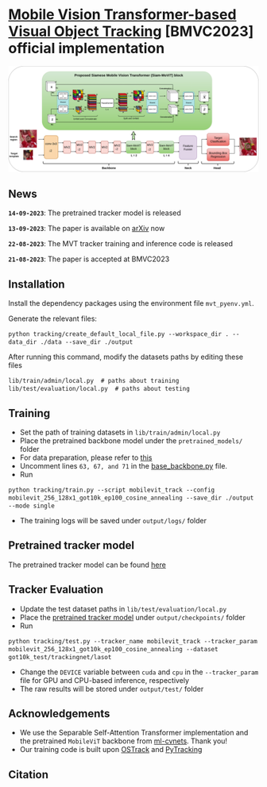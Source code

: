 # [Mobile Vision Transformer-based Visual Object Tracking](https://arxiv.org/abs/2309.05829) [BMVC2023] official implementation
![MVT_block](assets/MVT.png)

## News
**`14-09-2023`**: The pretrained tracker model is released

**`13-09-2023`**: The paper is available on [arXiv](https://arxiv.org/abs/2309.05829) now

**`22-08-2023`**: The MVT tracker training and inference code is released

**`21-08-2023`**: The paper is accepted at BMVC2023

## Installation

Install the dependency packages using the environment file `mvt_pyenv.yml`.

Generate the relevant files:
```
python tracking/create_default_local_file.py --workspace_dir . --data_dir ./data --save_dir ./output
```
After running this command, modify the datasets paths by editing these files
```
lib/train/admin/local.py  # paths about training
lib/test/evaluation/local.py  # paths about testing
```

## Training

* Set the path of training datasets in `lib/train/admin/local.py`
* Place the pretrained backbone model under the `pretrained_models/` folder
* For data preparation, please refer to [this](https://github.com/botaoye/OSTrack/tree/main)
* Uncomment lines `63, 67, and 71` in the [base_backbone.py](https://github.com/goutamyg/MVT/blob/main/lib/models/mobilevit_track/base_backbone.py) file.  
* Run
```
python tracking/train.py --script mobilevit_track --config mobilevit_256_128x1_got10k_ep100_cosine_annealing --save_dir ./output --mode single
```
* The training logs will be saved under `output/logs/` folder

## Pretrained tracker model
The pretrained tracker model can be found [here](https://drive.google.com/drive/folders/1RAdn3ZXI_G7pBj4NDbtQVFPkClVd1IBm)

## Tracker Evaluation

* Update the test dataset paths in `lib/test/evaluation/local.py`
* Place the [pretrained tracker model](https://drive.google.com/drive/folders/1RAdn3ZXI_G7pBj4NDbtQVFPkClVd1IBm) under `output/checkpoints/` folder 
* Run
```
python tracking/test.py --tracker_name mobilevit_track --tracker_param mobilevit_256_128x1_got10k_ep100_cosine_annealing --dataset got10k_test/trackingnet/lasot
```
* Change the `DEVICE` variable between `cuda` and `cpu` in the `--tracker_param` file for GPU and CPU-based inference, respectively  
* The raw results will be stored under `output/test/` folder

## Acknowledgements
* We use the Separable Self-Attention Transformer implementation and the pretrained `MobileViT` backbone from [ml-cvnets](https://github.com/apple/ml-cvnets). Thank you!
* Our training code is built upon [OSTrack](https://github.com/botaoye/OSTrack) and [PyTracking](https://github.com/visionml/pytracking)

## Citation
